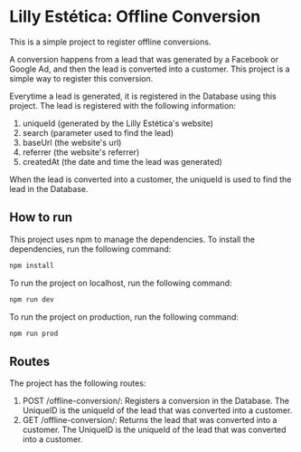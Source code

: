 # Lilly Estética: Offline Conversion

This is a simple project to register offline conversions.

A conversion happens from a lead that was generated by a Facebook or Google Ad, and then the lead is converted into a customer. This project is a simple way to register this conversion.

Everytime a lead is generated, it is registered in the Database using this project. The lead is registered with the following information:

1. uniqueId (generated by the Lilly Estética's website)
2. search (parameter used to find the lead)
3. baseUrl (the website's url)
4. referrer (the website's referrer)
5. createdAt (the date and time the lead was generated)

When the lead is converted into a customer, the uniqueId is used to find the lead in the Database.

## How to run

This project uses npm to manage the dependencies. To install the dependencies, run the following command:

```bash
npm install
```

To run the project on localhost, run the following command:

```bash
npm run dev
```

To run the project on production, run the following command:

```bash
npm run prod
```

## Routes

The project has the following routes:

1. POST /offline-conversion/<UniqueID>: Registers a conversion in the Database. The UniqueID is the uniqueId of the lead that was converted into a customer.
2. GET /offline-conversion/<UniqueID>: Returns the lead that was converted into a customer. The UniqueID is the uniqueId of the lead that was converted into a customer.
